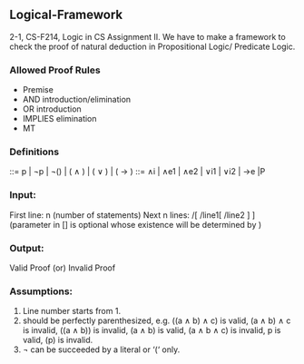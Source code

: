 
## Logical-Framework
2-1, CS-F214, Logic in CS Assignment II. We have to make
 a framework to check the
proof of natural deduction in Propositional Logic/ Predicate Logic.

### Allowed Proof Rules
- Premise
- AND introduction/elimination
- OR introduction
- IMPLIES elimination
- MT

### Definitions
<statement> ::= p | ¬p | ¬(<statement>) | (<statement> ∧ <statement>) | (<statement> ∨ <statement>) |
(<statement> → <statement>)
<rule> ::= ∧i | ∧e1 | ∧e2 | ∨i1 | ∨i2 | →e |P

### Input:
First line:
n (number of statements)
Next n lines:
<statement>/<rule>[ /line1[ /line2 ] ] (parameter in [] is optional whose existence will be determined
by <rule>)

### Output:
Valid Proof (or) Invalid Proof

### Assumptions:
1. Line number starts from 1.
2. <statement> should be perfectly parenthesized, e.g. ((a ∧ b) ∧ c) is valid, (a ∧ b) ∧ c is invalid, ((a ∧
b)) is invalid, (a ∧ b) is valid, (a ∧ b ∧ c) is invalid, p is valid, (p) is invalid.
3. ¬ can be succeeded by a literal or ‘(‘ only.